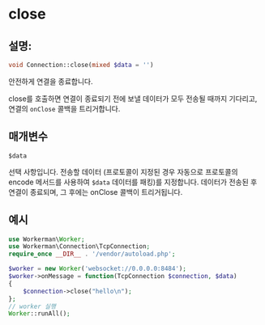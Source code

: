 # close
## 설명:
```php
void Connection::close(mixed $data = '')
```

안전하게 연결을 종료합니다.

close를 호출하면 연결이 종료되기 전에 보낼 데이터가 모두 전송될 때까지 기다리고, 연결의 `onClose` 콜백을 트리거합니다.

## 매개변수

``` $data ```

선택 사항입니다. 전송할 데이터 (프로토콜이 지정된 경우 자동으로 프로토콜의 encode 메서드를 사용하여 ```$data``` 데이터를 패킹)를 지정합니다. 데이터가 전송된 후 연결이 종료되며, 그 후에는 onClose 콜백이 트리거됩니다.

## 예시

```php
use Workerman\Worker;
use Workerman\Connection\TcpConnection;
require_once __DIR__ . '/vendor/autoload.php';

$worker = new Worker('websocket://0.0.0.0:8484');
$worker->onMessage = function(TcpConnection $connection, $data)
{
    $connection->close("hello\n");
};
// worker 실행
Worker::runAll();
```
